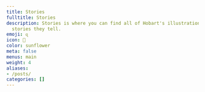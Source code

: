 ```yaml
---
title: Stories
fulltitle: Stories
description: Stories is where you can find all of Hobart's illustrations, and the
  stories they tell.
emoji: ɋ
icon: 📗
color: sunflower
meta: false
menus: main
weight: 4
aliases:
- /posts/
categories: []
---
```

<style>
  header.info {
	height: 2.5rem;
  }
</style>
